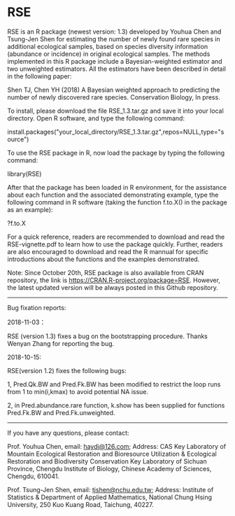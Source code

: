 # RSE
RSE is an R package (newest version: 1.3) developed by Youhua Chen and Tsung-Jen Shen for estimating the number of newly found rare species in additional ecological samples, 
based on species diversity information (abundance or incidence) in original ecological samples. 
The methods implemented in this R package include a Bayesian-weighted estimator and two unweighted estimators.
All the estimators have been described in detail in the following paper:

Shen TJ, Chen YH (2018) A Bayesian weighted approach to predicting the number of newly discovered rare species. Conservation Biology, In press.


To install, please download the file RSE_1.3.tar.gz and save it into your local directory.
Open R software, and type the following command:

install.packages("your_local_directory/RSE_1.3.tar.gz",repos=NULL,type="source")

To use the RSE package in R, now load the package by typing the following command:

library(RSE)

After that the package has been loaded in R environment, for the assistance about each function and the associated demonstrating example, 
type the following command in R software (taking the function f.to.X() in the package as an example):

?f.to.X


For a quick reference, readers are recommended to download and read the RSE-vignette.pdf to learn how to use the package quickly. Further, readers are also encouraged to download and read the R mannual for specific introductions about the functions and the examples demonstrated. 



Note: Since October 20th, RSE package is also available from CRAN repository, the link is https://CRAN.R-project.org/package=RSE. However, the latest updated version will be always posted in this Github repository.



------------------------------------------------------------------------------


Bug fixation reports:

2018-11-03：

RSE (version 1.3) fixes a bug on the bootstrapping procedure. Thanks Wenyan Zhang for reporting the bug.

2018-10-15:

RSE(version 1.2) fixes the following bugs:

1, Pred.Qk.BW and Pred.Fk.BW has been modified to restrict the loop runs from 1 to min(i,kmax) to avoid potential NA issue.

2, in Pred.abundance.rare function, k.show has been supplied for functions Pred.Fk.BW and Pred.Fk.unweighted.


-------------------------------------------------------------------------------


If you have any questions, please contact:


Prof. Youhua Chen, email: haydi@126.com;
Address: CAS Key Laboratory of Mountain Ecological Restoration and Bioresource Utilization & Ecological Restoration and Biodiversity Conservation Key Laboratory of Sichuan Province, Chengdu Institute of Biology, Chinese Academy of Sciences, Chengdu, 610041.


Prof. Tsung-Jen Shen, email: tjshen@nchu.edu.tw;
Address: Institute of Statistics & Department of Applied Mathematics, National Chung Hsing University, 250 Kuo Kuang Road, Taichung, 40227.
